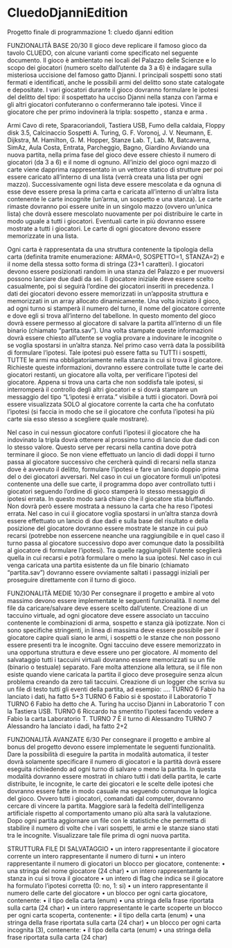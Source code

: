 # CluedoDjanniEdition
Progetto finale di programmazione 1: cluedo djanni edition

FUNZIONALITÀ BASE 20/30
Il gioco deve replicare il famoso gioco da tavolo CLUEDO, con alcune varianti come specificato nel
seguente documento.
Il gioco è ambientato nei locali del Palazzo delle Scienze e lo scopo dei giocatori (numero scelto
dall’utente da 3 a 6) è indagare sulla misteriosa uccisione del famoso gatto Djanni. I principali sospetti
sono stati fermati e identificati, anche le possibili armi del delitto sono state catalogate e depositate.
I vari giocatori durante il gioco dovranno formulare le ipotesi del delitto del tipo: il sospettato ha ucciso
Djanni nella stanza con l’arma e gli altri giocatori confuteranno o confermeranno tale ipotesi.
Vince il giocatore che per primo indovinerà la tripla: sospetto , stanza e arma .

Armi
Cavo di rete, Sparacoriandoli, Tastiera USB, Fumo della caldaia, Floppy disk 3.5, Calcinaccio
Sospetti
A. Turing, G. F. Voronoj, J. V. Neumann, E. Dijkstra, M. Hamilton, G. M. Hopper,
Stanze
Lab. T, Lab. M, Batcaverna, SimAz, Aula Costa, Entrata, Parcheggio, Bagno, Giardino
Avviando una nuova partita, nella prima fase del gioco deve essere chiesto il numero di giocatori (da 3
a 6) e il nome di ognuno.
All’inizio del gioco ogni mazzo di carte viene dapprima rappresentato in un vettore statico di strutture
per poi essere caricato all’interno di una lista (verrà creata una lista per ogni mazzo). Successivamente
ogni lista deve essere mescolata e da ognuna di esse deve essere presa la prima carta e caricata
all’interno di un’altra lista contenente le carte incognite (un’arma, un sospetto e una stanza).
Le carte rimaste dovranno poi essere unite in un singolo mazzo (ovvero un’unica lista) che dovrà
essere mescolato nuovamente per poi distribuire le carte in modo uguale a tutti i giocatori. Eventuali
carte in più dovranno essere mostrate a tutti i giocatori.
Le carte di ogni giocatore devono essere memorizzate in una lista.

Ogni carta è rappresentata da una struttura contenente la tipologia della carta (definita tramite
enumerazione: ARMA=0, SOSPETTO=1, STANZA=2) e il nome della stessa sotto forma di stringa
(23+1 caratteri).
I giocatori devono essere posizionati random in una stanza del Palazzo e per muoversi possono
lanciare due dadi da sei. Il giocatore iniziale deve essere scelto casualmente, poi si seguirà l’ordine dei
giocatori inseriti in precedenza. I dati dei giocatori devono essere memorizzati in un’apposita struttura
e memorizzati in un array allocato dinamicamente.
Una volta iniziato il gioco, ad ogni turno si stamperà il numero del turno, il nome del giocatore corrente
e dove egli si trova all’interno del tabellone. In questo momento del gioco dovrà essere permesso al
giocatore di salvare la partita all’interno di un file binario (chiamato “partita.sav”).
Una volta stampate queste informazioni dovrà essere chiesto all’utente se voglia provare a indovinare
le incognite o se voglia spostarsi in un’altra stanza. Nel primo caso verrà data la possibilità di formulare
l’ipotesi. Tale ipotesi può essere fatta su TUTTI i sospetti, TUTTE le armi ma obbligatoriamente nella
stanza in cui si trova il giocatore. Richieste queste informazioni, dovranno essere controllate tutte le
carte dei giocatori restanti, un giocatore alla volta, per verificare l’ipotesi del giocatore.
Appena si trova una carta che non soddisfa tale ipotesi, si interromperà il controllo degli altri giocatori
e si dovrà stampare un messaggio del tipo “L’ipotesi è errata.” visibile a tutti i giocatori. Dovrà poi
essere visualizzata SOLO al giocatore corrente la carta che ha confutato l’ipotesi (si faccia in modo che
se il giocatore che confuta l’ipotesi ha più carte sia esso stesso a scegliere quale mostrare).

Nel caso in cui nessun giocatore confuti l’ipotesi il giocatore che ha indovinato la tripla dovrà ottenere
al prossimo turno di lancio due dadi con lo stesso valore. Questo serve per recarsi nella cantina dove
potrà terminare il gioco. Se non viene effettuato un lancio di dadi doppi il turno passa al giocatore
successivo che cercherà quindi di recarsi nella stanza dove è avvenuto il delitto, formulare l’ipotesi e
fare un lancio doppio prima del o dei giocatori avversari.
Nel caso in cui un giocatore formuli un’ipotesi contenente una delle sue carte, il programma dopo aver
controllato tutti i giocatori seguendo l’ordine di gioco stamperà lo stesso messaggio di ipotesi errata. In
questo modo sarà chiaro che il giocatore stia bluffando. Non dovrà però essere mostrata a nessuno la
carta che ha reso l’ipotesi errata.
Nel caso in cui il giocatore voglia spostarsi in un’altra stanza dovrà essere effettuato un lancio di due
dadi e sulla base del risultato e della posizione del giocatore dovranno essere mostrate le stanze in cui
può recarsi (potrebbe non essercene neanche una raggiungibile e in quel caso il turno passa al
giocatore successivo dopo aver comunque dato la possibilità al giocatore di formulare l’ipotesi). Tra
quelle raggiungibili l’utente sceglierà quella in cui recarsi e potrà formulare o meno la sua ipotesi.
Nel caso in cui venga caricata una partita esistente da un file binario (chiamato “partita.sav”) dovranno
essere ovviamente saltati i passaggi iniziali per proseguire direttamente con il turno di gioco.

FUNZIONALITÀ MEDIE 10/30
Per consegnare il progetto e ambire al voto massimo devono essere implementate le seguenti
funzionalità.
Il nome del file da caricare/salvare deve essere scelto dall’utente.
Creazione di un taccuino virtuale, ad ogni giocatore deve essere associato un taccuino contenente le
combinazioni di arma, sospetto e stanza già ipotizzate. Non ci sono specifiche stringenti, in linea di
massima deve essere possibile per il giocatore capire quali siano le armi, i sospetti o le stanze che non
possono essere presenti tra le incognite. Ogni taccuino deve essere memorizzato in una opportuna
struttura e deve essere uno per giocatore. Al momento del salvataggio tutti i taccuini virtuali dovranno
essere memorizzati su un file (binario o testuale) separato. Fare molta attenzione alla lettura, se il file
non esiste quando viene caricata la partita il gioco deve proseguire senza alcun problema creando da
zero tali taccuini.
Creazione di un logger che scriva su un file di testo tutti gli eventi della partita, ad esempio:
....
TURNO 6 Fabio ha lanciato i dati, ha fatto 5+3
TURNO 6 Fabio si è spostato il Laboratorio T
TURNO 6 Fabio ha detto che A. Turing ha ucciso Djanni in Laboratorio T con la Tastiera USB.
TURNO 6 Riccardo ha smentito l’ipotesi facendo vedere a Fabio la carta Laboratorio T.
TURNO 7 È il turno di Alessandro
TURNO 7 Alessandro ha lanciato i dadi, ha fatto 2+2

FUNZIONALITÀ AVANZATE 6/30
Per consegnare il progetto e ambire al bonus del progetto devono essere implementate le seguenti
funzionalità.
Dare la possibilità di eseguire la partita in modalità automatica, il tester dovrà solamente specificare il
numero di giocatori e la partità dovrà essere eseguita richiedendo ad ogni turno di salvare o meno la
partita. In questa modalità dovranno essere mostrati in chiaro tutti i dati della partita, le carte
distribuite, le incognite, le carte dei giocatori e le scelte delle ipotesi che dovranno essere fatte in
modo casuale ma seguendo comunque la logica del gioco. Ovvero tutti i giocatori, comandati dal
computer, dovranno cercare di vincere la partita.
Maggiore sarà la fedeltà dell’intelligenza artificiale rispetto al comportamento umano più alta sarà la
valutazione.
Dopo ogni partita aggiornare un file con le statistiche che permetta di stabilire il numero di volte che i
vari sospetti, le armi e le stanze siano stati tra le incognite. Visualizzare tale file prima di ogni nuova
partita.

STRUTTURA FILE DI SALVATAGGIO
• un intero rappresentante il giocatore corrente un intero rappresentante il numero di turni
• un intero rappresentante il numero di giocatori un blocco per giocatore, contenente:
• una stringa del nome giocatore (24 char)
• un intero rappresentante la stanza in cui si trova il giocatore
• un intero di flag che indica se il giocatore ha formulato l’ipotesi corretta (0: no, 1: si)
• un intero rappresentante il numero delle carte del giocatore
• un blocco per ogni carta giocatore, contenente:
• il tipo della carta (enum)
• una stringa della frase riportata sulla carta (24 char)
• un intero rappresentante le carte scoperte un blocco per ogni carta scoperta, contenente:
• il tipo della carta (enum)
• una stringa della frase riportata sulla carta (24 char)
• un blocco per ogni carta incognita (3), contenente:
• il tipo della carta (enum)
• una stringa della frase riportata sulla carta (24 char)
